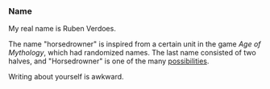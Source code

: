 ### Name
My real name is Ruben Verdoes.

The name "horsedrowner" is inspired from a certain unit in the game *Age of Mythology*, which had
randomized names. The last name consisted of two halves, and "Horsedrowner" is one of the many
[possibilities][hersir_names].

Writing about yourself is awkward.


 [hersir_names]: http://aom.heavengames.com/cgi-bin/forums/display.cgi?action=st&fn=13&tn=26378&st=3#post4
